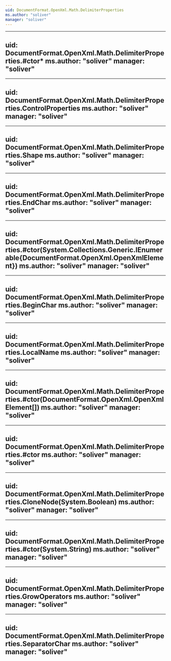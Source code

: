 ```yaml
---
uid: DocumentFormat.OpenXml.Math.DelimiterProperties
ms.author: "soliver"
manager: "soliver"
---
```


---
uid: DocumentFormat.OpenXml.Math.DelimiterProperties.#ctor*
ms.author: "soliver"
manager: "soliver"
---

---
uid: DocumentFormat.OpenXml.Math.DelimiterProperties.ControlProperties
ms.author: "soliver"
manager: "soliver"
---

---
uid: DocumentFormat.OpenXml.Math.DelimiterProperties.Shape
ms.author: "soliver"
manager: "soliver"
---

---
uid: DocumentFormat.OpenXml.Math.DelimiterProperties.EndChar
ms.author: "soliver"
manager: "soliver"
---

---
uid: DocumentFormat.OpenXml.Math.DelimiterProperties.#ctor(System.Collections.Generic.IEnumerable{DocumentFormat.OpenXml.OpenXmlElement})
ms.author: "soliver"
manager: "soliver"
---

---
uid: DocumentFormat.OpenXml.Math.DelimiterProperties.BeginChar
ms.author: "soliver"
manager: "soliver"
---

---
uid: DocumentFormat.OpenXml.Math.DelimiterProperties.LocalName
ms.author: "soliver"
manager: "soliver"
---

---
uid: DocumentFormat.OpenXml.Math.DelimiterProperties.#ctor(DocumentFormat.OpenXml.OpenXmlElement[])
ms.author: "soliver"
manager: "soliver"
---

---
uid: DocumentFormat.OpenXml.Math.DelimiterProperties.#ctor
ms.author: "soliver"
manager: "soliver"
---

---
uid: DocumentFormat.OpenXml.Math.DelimiterProperties.CloneNode(System.Boolean)
ms.author: "soliver"
manager: "soliver"
---

---
uid: DocumentFormat.OpenXml.Math.DelimiterProperties.#ctor(System.String)
ms.author: "soliver"
manager: "soliver"
---

---
uid: DocumentFormat.OpenXml.Math.DelimiterProperties.GrowOperators
ms.author: "soliver"
manager: "soliver"
---

---
uid: DocumentFormat.OpenXml.Math.DelimiterProperties.SeparatorChar
ms.author: "soliver"
manager: "soliver"
---
